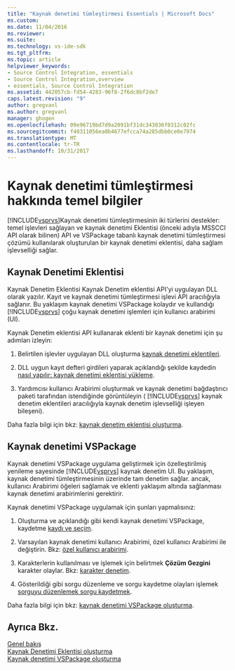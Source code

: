 ```yaml
---
title: "Kaynak denetimi tümleştirmesi Essentials | Microsoft Docs"
ms.custom: 
ms.date: 11/04/2016
ms.reviewer: 
ms.suite: 
ms.technology: vs-ide-sdk
ms.tgt_pltfrm: 
ms.topic: article
helpviewer_keywords:
- Source Control Integration, essentials
- Source Control Integration,overview
- essentials, Source Control Integration
ms.assetid: 442057cb-fd54-4283-96f8-2f6dc8bf2de7
caps.latest.revision: "9"
author: gregvanl
ms.author: gregvanl
manager: ghogen
ms.openlocfilehash: 09e96719bd7d9a2091bf31dc343036f0312c02fc
ms.sourcegitcommit: f40311056ea0b4677efcca74a285dbb0ce0e7974
ms.translationtype: MT
ms.contentlocale: tr-TR
ms.lasthandoff: 10/31/2017
---
```

# <a name="source-control-integration-essentials"></a>Kaynak denetimi tümleştirmesi hakkında temel bilgiler
[!INCLUDE[vsprvs](../../code-quality/includes/vsprvs_md.md)]Kaynak denetimi tümleştirmesinin iki türlerini destekler: temel işlevleri sağlayan ve kaynak denetimi Eklentisi (önceki adıyla MSSCCI API olarak bilinen) API ve VSPackage tabanlı kaynak denetimi tümleştirmesi çözümü kullanılarak oluşturulan bir kaynak denetimi eklentisi, daha sağlam işlevselliği sağlar.  
  
## <a name="source-control-plug-in"></a>Kaynak Denetimi Eklentisi  
 Kaynak Denetim Eklentisi Kaynak Denetim eklentisi API'yi uygulayan DLL olarak yazılır. Kayıt ve kaynak denetimi tümleştirmesi işlevi API aracılığıyla sağlanır. Bu yaklaşım kaynak denetimi VSPackage kolaydır ve kullandığı [!INCLUDE[vsprvs](../../code-quality/includes/vsprvs_md.md)] çoğu kaynak denetimi işlemleri için kullanıcı arabirimi (UI).  
  
 Kaynak Denetim eklentisi API kullanarak eklenti bir kaynak denetimi için şu adımları izleyin:  
  
1.  Belirtilen işlevler uygulayan DLL oluşturma [kaynak denetimi eklentileri](../../extensibility/source-control-plug-ins.md).  
  
2.  DLL uygun kayıt defteri girdileri yaparak açıklandığı şekilde kaydedin [nasıl yapılır: kaynak denetimi eklentisi yükleme](../../extensibility/internals/how-to-install-a-source-control-plug-in.md).  
  
3.  Yardımcısı kullanıcı Arabirimi oluşturmak ve kaynak denetimi bağdaştırıcı paketi tarafından istendiğinde görüntüleyin ( [!INCLUDE[vsprvs](../../code-quality/includes/vsprvs_md.md)] kaynak denetim eklentileri aracılığıyla kaynak denetim işlevselliği işleyen bileşeni).  
  
 Daha fazla bilgi için bkz: [kaynak denetim eklentisi oluşturma](../../extensibility/internals/creating-a-source-control-plug-in.md).  
  
## <a name="source-control-vspackage"></a>Kaynak denetimi VSPackage  
 Kaynak denetimi VSPackage uygulama geliştirmek için özelleştirilmiş yenileme sayesinde [!INCLUDE[vsprvs](../../code-quality/includes/vsprvs_md.md)] kaynak denetim UI. Bu yaklaşım, kaynak denetimi tümleştirmesinin üzerinde tam denetim sağlar. ancak, kullanıcı Arabirimi öğeleri sağlamak ve eklenti yaklaşım altında sağlanması kaynak denetimi arabirimlerini gerektirir.  
  
 Kaynak denetimi VSPackage uygulamak için şunları yapmalısınız:  
  
1.  Oluşturma ve açıklandığı gibi kendi kaynak denetimi VSPackage, kaydetme [kaydı ve seçim](../../extensibility/internals/registration-and-selection-source-control-vspackage.md).  
  
2.  Varsayılan kaynak denetimi kullanıcı Arabirimi, özel kullanıcı Arabirimi ile değiştirin. Bkz: [özel kullanıcı arabirimi](../../extensibility/internals/custom-user-interface-source-control-vspackage.md).  
  
3.  Karakterlerin kullanılması ve işlemek için belirtmek **Çözüm Gezgini** karakter olaylar. Bkz: [karakter denetim](../../extensibility/internals/glyph-control-source-control-vspackage.md).  
  
4.  Gösterildiği gibi sorgu düzenleme ve sorgu kaydetme olayları işlemek [sorguyu düzenlemek sorgu kaydetmek](../../extensibility/internals/query-edit-query-save-source-control-vspackage.md).  
  
 Daha fazla bilgi için bkz: [kaynak denetimi VSPackage oluşturma](../../extensibility/internals/creating-a-source-control-vspackage.md).  
  
## <a name="see-also"></a>Ayrıca Bkz.  
 [Genel bakış](../../extensibility/internals/source-control-integration-overview.md)   
 [Kaynak Denetimi Eklentisi oluşturma](../../extensibility/internals/creating-a-source-control-plug-in.md)   
 [Kaynak denetimi VSPackage oluşturma](../../extensibility/internals/creating-a-source-control-vspackage.md)